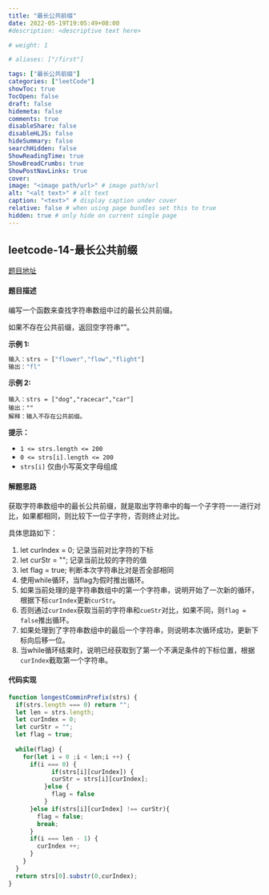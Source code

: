 ```yaml
---
title: "最长公共前缀"
date: 2022-05-19T19:05:49+08:00
#description: <descriptive text here>

# weight: 1

# aliases: ["/first"]

tags: ["最长公共前缀"]
categories: ["leetCode"]
showToc: true
TocOpen: false
draft: false
hidemeta: false
comments: true
disableShare: false
disableHLJS: false
hideSummary: false
searchHidden: false
ShowReadingTime: true
ShowBreadCrumbs: true
ShowPostNavLinks: true
cover:
image: "<image path/url>" # image path/url
alt: "<alt text>" # alt text
caption: "<text>" # display caption under cover
relative: false # when using page bundles set this to true
hidden: true # only hide on current single page
---
```


## leetcode-14-最长公共前缀

[题目地址](https://leetcode.cn/problems/longest-common-prefix/)

#### 题目描述

编写一个函数来查找字符串数组中过的最长公共前缀。

如果不存在公共前缀，返回空字符串“”。

**示例 1:**

```javascript
输入：strs = ["flower","flow","flight"]
输出："fl"
```

**示例 2:**

```
输入：strs = ["dog","racecar","car"]
输出：""
解释：输入不存在公共前缀。
```

**提示：**

- `1 <= strs.length <= 200`
- `0 <= strs[i].length <= 200`
- `strs[i]` 仅由小写英文字母组成

#### 解题思路

获取字符串数组中的最长公共前缀，就是取出字符串中的每一个子字符一一进行对比，如果都相同，则比较下一位子字符，否则终止对比。

具体思路如下：

1. let curIndex = 0; 记录当前对比字符的下标
2. let curStr = ""; 记录当前比较的字符的值
3. let flag = true; 判断本次字符串比对是否全部相同
4. 使用while循环，当flag为假时推出循环。
5. 如果当前处理的是字符串数组中的第一个字符串，说明开始了一次新的循环，根据下标`curIndex`更新`curStr`。
6. 否则通过`curIndex`获取当前的字符串和`cueStr`对比，如果不同，则`flag = false`推出循环。
7. 如果处理到了字符串数组中的最后一个字符串，则说明本次循环成功，更新下标向后移一位。
8. 当while循环结束时，说明已经获取到了第一个不满足条件的下标位置，根据`curIndex`截取第一个字符串。



#### 代码实现

```javascript
function longestComminPrefix(strs) {
  if(strs.length === 0) return "";
  let len = strs.length;
  let curIndex = 0;
  let curStr = "";
  let flag = true;
  
  while(flag) {
    for(let i = 0 ;i < len;i ++) {
      if(i === 0) {
        	if(strs[i][curIndex]) {
            curStr = strs[i][curIndex];
          }else {
            flag = false
          }   
      }else if(strs[i][curIndex] !== curStr){
        flag = false;
        break;
      }
      if(i === len - 1) {
        curIndex ++;
      }
    }
  }
  return strs[0].substr(0,curIndex);
}
```



